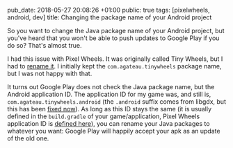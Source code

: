 pub_date: 2018-05-27 20:08:26 +01:00
public: true
tags: [pixelwheels, android, dev]
title: Changing the package name of your Android project

So you want to change the Java package name of your Android project, but you've heard that you won't be able to push updates to Google Play if you do so? That's almost true.

<!-- break -->

I had this issue with Pixel Wheels. It was originally called Tiny Wheels, but I had to [rename it][rename]. I initially kept the `com.agateau.tinywheels` package name, but I was not happy with that.

It turns out Google Play does not check the Java package name, but the Android application ID. The application ID for my game was, and still is, `com.agateau.tinywheels.android` (the `.android` suffix comes from libgdx, but this has been [fixed now][android-suffix]). As long as this ID stays the same (it is usually defined in the `build.gradle` of your game/application, Pixel Wheels application ID is [defined here][pw-applicationId]), you can rename your Java packages to whatever you want: Google Play will happily accept your apk as an update of the old one.

[rename]: /2018/tinywheels-0-5-0
[android-suffix]: https://github.com/libgdx/libgdx/commit/816cc0cda01ff5260fcec39e166dcc6cf79dcc3a
[pw-applicationId]: https://github.com/agateau/pixelwheels/blob/master/android/build.gradle#L5
